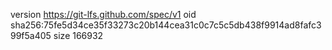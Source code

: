 version https://git-lfs.github.com/spec/v1
oid sha256:75fe5d34ce35f33273c20b144cea31c0c7c5c5db438f9914ad8fafc399f5a405
size 166932
